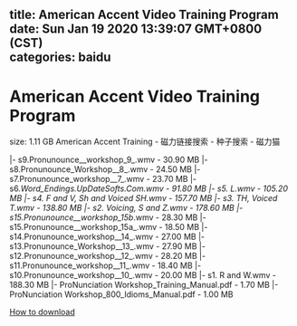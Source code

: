 
title: American Accent Video Training Program
date: Sun Jan 19 2020 13:39:07 GMT+0800 (CST)    
categories: baidu
---

# American Accent Video Training Program
size: 1.11 GB
 American Accent Training - 磁力链接搜索 - 种子搜索 - 磁力猫
 
|- s9.Pronunounce__workshop_9_.wmv - 30.90 MB
|- s8.Pronunounce_Workshop__8_.wmv - 24.50 MB
|- s7.Pronunounce_workshop__7_.wmv - 23.70 MB
|- s6._Word_Endings.UpDateSofts.Com.wmv - 91.80 MB
|- s5. L.wmv - 105.20 MB
|- s4. F and V, Sh and Voiced SH.wmv - 157.70 MB
|- s3. TH, Voiced T.wmv - 138.80 MB
|- s2. Voicing, S and Z.wmv - 178.60 MB
|- s15.Pronunounce__workshop_15b_.wmv - 28.30 MB
|- s15.Pronunounce__workshop_15a_.wmv - 18.50 MB
|- s14.Pronunounce_workshop__14_.wmv - 27.00 MB
|- s13.Pronunounce_Workshop__13_.wmv - 27.90 MB
|- s12.Pronunounce_workshop__12_.wmv - 28.20 MB
|- s11.Pronunounce_workshop__11_.wmv - 18.40 MB
|- s10.Pronunounce_workshop__10_.wmv - 20.00 MB
|- s1. R and W.wmv - 188.30 MB
|- ProNunciation Workshop_Training_Manual.pdf - 1.70 MB
|- ProNunciation Workshop_800_Idioms_Manual.pdf - 1.00 MB

[How to download](https://bpcam.bemobtrk.com/go/2ceec3aa-1ca2-46d6-b9ff-aaa5c184517c?jno=2068)